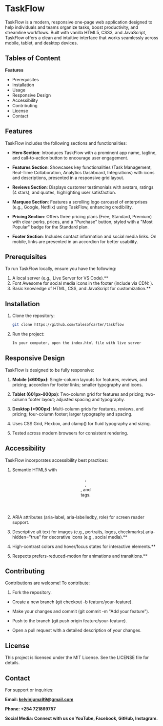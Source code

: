 # TaskFlow

TaskFlow is a modern, responsive one-page web application designed to help individuals and teams organize tasks, boost productivity, and streamline workflows. Built with vanilla HTML5, CSS3, and JavaScript, TaskFlow offers a clean and intuitive interface that works seamlessly across mobile, tablet, and desktop devices.

## Tables of Content

**Features**

- Prerequisites
- Installation
- Usage
- Responsive Design
- Accessibility
- Contributing
- License
- Contact

## Features

TaskFlow includes the following sections and functionalities:

- **Hero Section**: Introduces TaskFlow with a prominent app name, tagline, and call-to-action button to encourage user engagement.

- **Features Section**: Showcases key functionalities (Task Management, Real-Time Collaboration, Analytics Dashboard, Integrations) with icons and descriptions, presented in a responsive grid layout.

- **Reviews Section**: Displays customer testimonials with avatars, ratings (4 stars), and quotes, highlighting user satisfaction.

- **Marquee Section**: Features a scrolling logo carousel of enterprises (e.g., Google, Netflix) using TaskFlow, enhancing credibility.

- **Pricing Section**: Offers three pricing plans (Free, Standard, Premium) with clear perks, prices, and a "Purchase" button, styled with a "Most Popular" badge for the Standard plan.

- **Footer Section**: Includes contact information and social media links. On mobile, links are presented in an accordion for better usability.

## Prerequisites

To run TaskFlow locally, ensure you have the following:

1. A local server (e.g., Live Server for VS Code).\*\*
2. Font Awesome for social media icons in the footer (include via CDN: <script src="https://kit.fontawesome.com/your-kit-id.js" crossorigin="anonymous"></script>).
3. Basic knowledge of HTML, CSS, and JavaScript for customization.\*\*

## Installation

1. Clone the repository:

   ```bash
   git clone https://github.com/talesofcarter/taskflow

   ```

2. Run the project:

   ```bash
   In your computer, open the index.html file with live server

   ```

## Responsive Design

TaskFlow is designed to be fully responsive:

1. **Mobile (≤600px)**: Single-column layouts for features, reviews, and pricing; accordion for footer links; smaller typography and icons.

2. **Tablet (601px–900px)**: Two-column grid for features and pricing; two-column footer layout; adjusted spacing and typography.

3. **Desktop (>900px)**: Multi-column grids for features, reviews, and pricing; four-column footer; larger typography and spacing.

4. Uses CSS Grid, Flexbox, and clamp() for fluid typography and sizing.

5. Tested across modern browsers for consistent rendering.

## Accessibility

TaskFlow incorporates accessibility best practices:

1. Semantic HTML5 with <header>, <nav>, <section>, and <footer> tags.

2. ARIA attributes (aria-label, aria-labelledby, role) for screen reader support.

3. Descriptive alt text for images (e.g., portraits, logos, checkmarks).aria-hidden="true" for decorative icons (e.g., social media).\*\*

4. High-contrast colors and hover/focus states for interactive elements.\*\*

5. Respects prefers-reduced-motion for animations and transitions.\*\*

## Contributing

Contributions are welcome! To contribute:

1. Fork the repository.

- Create a new branch (git checkout -b feature/your-feature).

- Make your changes and commit (git commit -m "Add your feature").

- Push to the branch (git push origin feature/your-feature).

- Open a pull request with a detailed description of your changes.

## License

This project is licensed under the MIT License. See the LICENSE file for details.

## Contact

For support or inquiries:

**Email: kelvinjuma99@gmail.com**

**Phone: +254 721869757**

**Social Media: Connect with us on YouTube, Facebook, GitHub, Instagram.**
